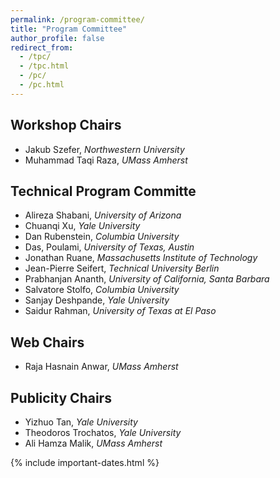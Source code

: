 ```yaml
---
permalink: /program-committee/
title: "Program Committee"
author_profile: false
redirect_from: 
  - /tpc/
  - /tpc.html
  - /pc/
  - /pc.html
---
```


## Workshop Chairs

- Jakub Szefer, *Northwestern University*
- Muhammad Taqi Raza, *UMass Amherst*

## Technical Program Committe
- Alireza Shabani, *University of Arizona*
- Chuanqi Xu, *Yale University*
- Dan Rubenstein, *Columbia University*
- Das, Poulami, *University of Texas, Austin*
- Jonathan Ruane, *Massachusetts Institute of Technology*
- Jean-Pierre Seifert, *Technical University Berlin*
- Prabhanjan Ananth, *University of California, Santa Barbara*
- Salvatore Stolfo, *Columbia University*
- Sanjay Deshpande, *Yale University*
- Saidur Rahman, *University of Texas at El Paso*

## Web Chairs
- Raja Hasnain Anwar,  *UMass Amherst*

## Publicity Chairs
- Yizhuo Tan, *Yale University*
- Theodoros Trochatos, *Yale University*
- Ali Hamza Malik, *UMass Amherst*

{% include important-dates.html %}